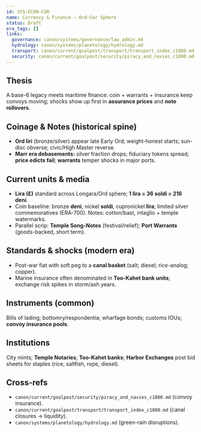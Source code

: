 ```yaml
---
id: SYS:ECON-CUR
name: Currency & Finance — Ord–Sar Sphere
status: Draft
era_tags: []
links:
  governance: canon/systems/governance/law_admin.md
  hydrology: canon/systems/planetology/hydrology.md
  transport: canon/current/goalpost/transport/transport_index_c1800.md
  security: canon/current/goalpost/security/piracy_and_navies_c1800.md
---
```


## Thesis
A base-6 legacy meets maritime finance: coin + warrants + insurance keep convoys moving; shocks show up first in **assurance prices** and **note rollovers**.

## Coinage & Notes (historical spine)
- **Ord liri** (bronze/silver) appear late Early Ord; weight-honest starts; sun-disc obverse; civic/High Master reverse.
- **Marr era debasements:** silver fraction drops; fiduciary tokens spread; **price edicts fail**; **warrants** temper shocks in major ports.

## Current units & media
- **Lira (₤)** standard across Longara/Ord sphere; **1 lira = 36 soldi = 216 deni**. 
- Coin baseline: bronze **deni**, nickel **soldi**, cupronickel **lira**; limited silver commemoratives (ERA-700). Notes: cotton/bast, intaglio + temple watermarks.
- Parallel scrip: **Temple Song-Notes** (festival/relief); **Port Warrants** (goods-backed, short term).

## Standards & shocks (modern era)
- Post-war fiat with soft peg to a **canal basket** (salt; diesel; rice-analog; copper). 
- Marine insurance often denominated in **Too-Kahet bank units**; exchange risk spikes in storm/ash years.

## Instruments (common)
Bills of lading; bottomry/respondentia; wharfage bonds; customs IOUs; **convoy insurance pools**. 

## Institutions
City mints; **Temple Notaries**; **Too-Kahet banks**; **Harbor Exchanges** post bid sheets for staples (rice, saltfish, rope, diesel).
## Cross-refs
- `canon/current/goalpost/security/piracy_and_navies_c1800.md` (convoy insurance).  
- `canon/current/goalpost/transport/transport_index_c1800.md` (canal closures → liquidity).  
- `canon/systems/planetology/hydrology.md` (green-rain disruptions).

